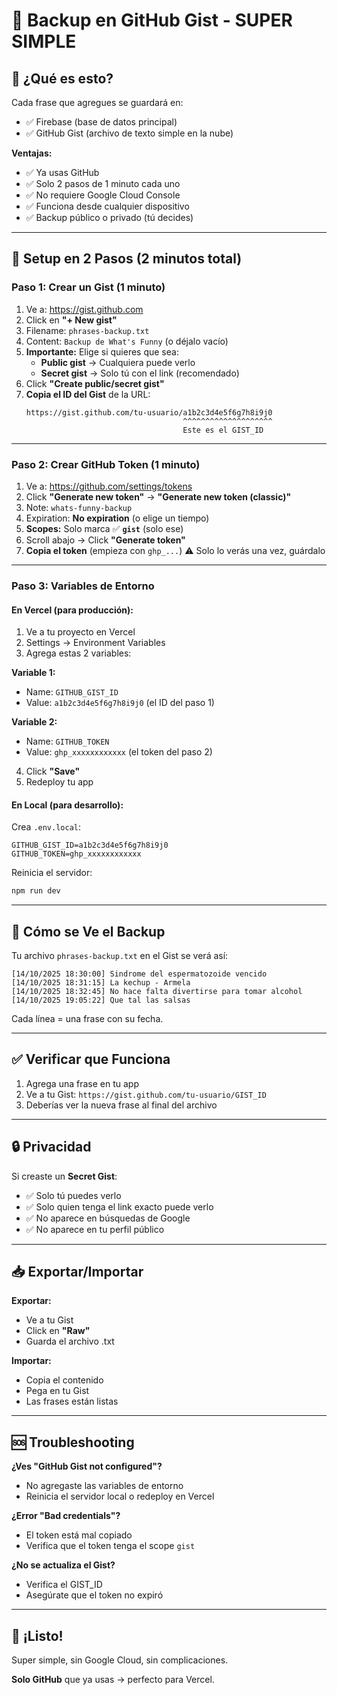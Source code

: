 # 📝 Backup en GitHub Gist - SUPER SIMPLE

## 🎯 ¿Qué es esto?

Cada frase que agregues se guardará en:
- ✅ Firebase (base de datos principal)
- ✅ GitHub Gist (archivo de texto simple en la nube)

**Ventajas:**
- ✅ Ya usas GitHub
- ✅ Solo 2 pasos de 1 minuto cada uno
- ✅ No requiere Google Cloud Console
- ✅ Funciona desde cualquier dispositivo
- ✅ Backup público o privado (tú decides)

---

## 🚀 Setup en 2 Pasos (2 minutos total)

### Paso 1: Crear un Gist (1 minuto)

1. Ve a: https://gist.github.com
2. Click en **"+ New gist"**
3. Filename: `phrases-backup.txt`
4. Content: `Backup de What's Funny` (o déjalo vacío)
5. **Importante:** Elige si quieres que sea:
   - **Public gist** → Cualquiera puede verlo
   - **Secret gist** → Solo tú con el link (recomendado)
6. Click **"Create public/secret gist"**
7. **Copia el ID del Gist** de la URL:
   ```
   https://gist.github.com/tu-usuario/a1b2c3d4e5f6g7h8i9j0
                                      ^^^^^^^^^^^^^^^^^^^^
                                      Este es el GIST_ID
   ```

---

### Paso 2: Crear GitHub Token (1 minuto)

1. Ve a: https://github.com/settings/tokens
2. Click **"Generate new token"** → **"Generate new token (classic)"**
3. Note: `whats-funny-backup`
4. Expiration: **No expiration** (o elige un tiempo)
5. **Scopes:** Solo marca ✅ **`gist`** (solo ese)
6. Scroll abajo → Click **"Generate token"**
7. **Copia el token** (empieza con `ghp_...`)
   ⚠️ Solo lo verás una vez, guárdalo

---

### Paso 3: Variables de Entorno

#### En Vercel (para producción):

1. Ve a tu proyecto en Vercel
2. Settings → Environment Variables
3. Agrega estas 2 variables:

**Variable 1:**
- Name: `GITHUB_GIST_ID`
- Value: `a1b2c3d4e5f6g7h8i9j0` (el ID del paso 1)

**Variable 2:**
- Name: `GITHUB_TOKEN`
- Value: `ghp_xxxxxxxxxxxx` (el token del paso 2)

4. Click **"Save"**
5. Redeploy tu app

#### En Local (para desarrollo):

Crea `.env.local`:

```env
GITHUB_GIST_ID=a1b2c3d4e5f6g7h8i9j0
GITHUB_TOKEN=ghp_xxxxxxxxxxxx
```

Reinicia el servidor:
```bash
npm run dev
```

---

## 🎨 Cómo se Ve el Backup

Tu archivo `phrases-backup.txt` en el Gist se verá así:

```
[14/10/2025 18:30:00] Sindrome del espermatozoide vencido
[14/10/2025 18:31:15] La kechup - Armela
[14/10/2025 18:32:45] No hace falta divertirse para tomar alcohol
[14/10/2025 19:05:22] Que tal las salsas
```

Cada línea = una frase con su fecha.

---

## ✅ Verificar que Funciona

1. Agrega una frase en tu app
2. Ve a tu Gist: `https://gist.github.com/tu-usuario/GIST_ID`
3. Deberías ver la nueva frase al final del archivo

---

## 🔒 Privacidad

Si creaste un **Secret Gist**:
- ✅ Solo tú puedes verlo
- ✅ Solo quien tenga el link exacto puede verlo
- ✅ No aparece en búsquedas de Google
- ✅ No aparece en tu perfil público

---

## 📥 Exportar/Importar

**Exportar:**
- Ve a tu Gist
- Click en **"Raw"**
- Guarda el archivo .txt

**Importar:**
- Copia el contenido
- Pega en tu Gist
- Las frases están listas

---

## 🆘 Troubleshooting

**¿Ves "GitHub Gist not configured"?**
- No agregaste las variables de entorno
- Reinicia el servidor local o redeploy en Vercel

**¿Error "Bad credentials"?**
- El token está mal copiado
- Verifica que el token tenga el scope `gist`

**¿No se actualiza el Gist?**
- Verifica el GIST_ID
- Asegúrate que el token no expiró

---

## 🎉 ¡Listo!

Super simple, sin Google Cloud, sin complicaciones. 

**Solo GitHub** que ya usas → perfecto para Vercel.

